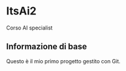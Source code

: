# ItsAi2
Corso AI specialist

## Informazione di base

Questo è il mio primo progetto gestito con Git.
